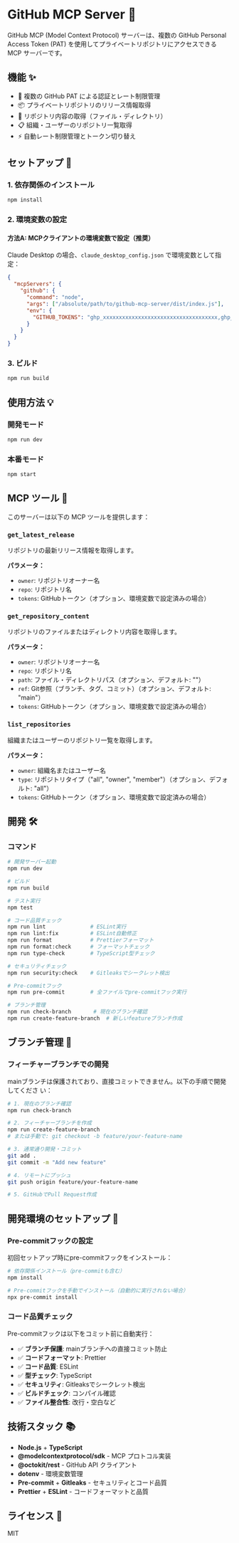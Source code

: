 # GitHub MCP Server 🐙

GitHub MCP (Model Context Protocol) サーバーは、複数の GitHub Personal Access
Token (PAT) を使用してプライベートリポジトリにアクセスできる MCP サーバーです。

## 機能 ✨

- 🔐 複数の GitHub PAT による認証とレート制限管理
- 📦 プライベートリポジトリのリリース情報取得
- 📁 リポジトリ内容の取得（ファイル・ディレクトリ）
- 📋 組織・ユーザーのリポジトリ一覧取得
- ⚡ 自動レート制限管理とトークン切り替え

## セットアップ 🚀

### 1. 依存関係のインストール

```bash
npm install
```

### 2. 環境変数の設定

#### 方法A: MCPクライアントの環境変数で設定（推奨）

Claude Desktop の場合、`claude_desktop_config.json` で環境変数として指定：

```json
{
  "mcpServers": {
    "github": {
      "command": "node",
      "args": ["/absolute/path/to/github-mcp-server/dist/index.js"],
      "env": {
        "GITHUB_TOKENS": "ghp_xxxxxxxxxxxxxxxxxxxxxxxxxxxxxxxxxxxx,ghp_yyyyyyyyyyyyyyyyyyyyyyyyyyyyyyyyyyyy"
      }
    }
  }
}
```

### 3. ビルド

```bash
npm run build
```

## 使用方法 💡

### 開発モード

```bash
npm run dev
```

### 本番モード

```bash
npm start
```

## MCP ツール 🔧

このサーバーは以下の MCP ツールを提供します：

### `get_latest_release`

リポジトリの最新リリース情報を取得します。

**パラメータ：**

- `owner`: リポジトリオーナー名
- `repo`: リポジトリ名
- `tokens`: GitHubトークン（オプション、環境変数で設定済みの場合）

### `get_repository_content`

リポジトリのファイルまたはディレクトリ内容を取得します。

**パラメータ：**

- `owner`: リポジトリオーナー名
- `repo`: リポジトリ名
- `path`: ファイル・ディレクトリパス（オプション、デフォルト: ""）
- `ref`: Git参照（ブランチ、タグ、コミット）（オプション、デフォルト: "main"）
- `tokens`: GitHubトークン（オプション、環境変数で設定済みの場合）

### `list_repositories`

組織またはユーザーのリポジトリ一覧を取得します。

**パラメータ：**

- `owner`: 組織名またはユーザー名
- `type`: リポジトリタイプ（"all", "owner", "member"）（オプション、デフォルト:
  "all"）
- `tokens`: GitHubトークン（オプション、環境変数で設定済みの場合）

## 開発 🛠️

### コマンド

```bash
# 開発サーバー起動
npm run dev

# ビルド
npm run build

# テスト実行
npm test

# コード品質チェック
npm run lint              # ESLint実行
npm run lint:fix          # ESLint自動修正
npm run format            # Prettierフォーマット
npm run format:check      # フォーマットチェック
npm run type-check        # TypeScript型チェック

# セキュリティチェック
npm run security:check    # Gitleaksでシークレット検出

# Pre-commitフック
npm run pre-commit        # 全ファイルでpre-commitフック実行

# ブランチ管理
npm run check-branch       # 現在のブランチ確認
npm run create-feature-branch  # 新しいfeatureブランチ作成
```

## ブランチ管理 🌿

### フィーチャーブランチでの開発

mainブランチは保護されており、直接コミットできません。以下の手順で開発してくださ
い：

```bash
# 1. 現在のブランチ確認
npm run check-branch

# 2. フィーチャーブランチを作成
npm run create-feature-branch
# または手動で: git checkout -b feature/your-feature-name

# 3. 通常通り開発・コミット
git add .
git commit -m "Add new feature"

# 4. リモートにプッシュ
git push origin feature/your-feature-name

# 5. GitHubでPull Request作成
```

## 開発環境のセットアップ 🔧

### Pre-commitフックの設定

初回セットアップ時にpre-commitフックをインストール：

```bash
# 依存関係インストール（pre-commitも含む）
npm install

# Pre-commitフックを手動でインストール（自動的に実行されない場合）
npx pre-commit install
```

### コード品質チェック

Pre-commitフックは以下をコミット前に自動実行：

- ✅ **ブランチ保護**: mainブランチへの直接コミット防止
- ✅ **コードフォーマット**: Prettier
- ✅ **コード品質**: ESLint
- ✅ **型チェック**: TypeScript
- ✅ **セキュリティ**: Gitleaksでシークレット検出
- ✅ **ビルドチェック**: コンパイル確認
- ✅ **ファイル整合性**: 改行・空白など

## 技術スタック 📚

- **Node.js** + **TypeScript**
- **@modelcontextprotocol/sdk** - MCP プロトコル実装
- **@octokit/rest** - GitHub API クライアント
- **dotenv** - 環境変数管理
- **Pre-commit** + **Gitleaks** - セキュリティとコード品質
- **Prettier** + **ESLint** - コードフォーマットと品質

## ライセンス 📄

MIT
